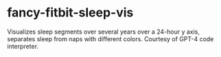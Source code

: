# fancy-fitbit-sleep-vis

Visualizes sleep segments over several years over a 24-hour y axis, separates sleep from naps with different colors. Courtesy of GPT-4 code interpreter.
